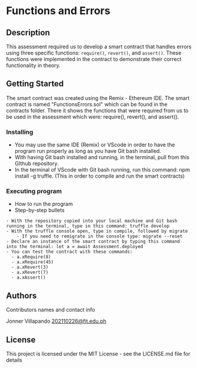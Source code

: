 # Functions and Errors


## Description

This assessment required us to develop a smart contract that handles errors using three specific functions: `require()`, `revert()`, and `assert()`. These functions were implemented in the contract to demonstrate their correct functionality in theory.

## Getting Started

The smart contract was created using the Remix - Ethereum IDE. The smart contract is named
"FunctionsErrors.sol" which can be found in the contracts folder. There it shows the functions that were required
from us to be used in the assessment which were: require(), revert(), and assert().

### Installing

* You may use the same IDE (Remix) or VScode in order to have the program run properly as long as you have Git bash installed.
* With having Git bash installed and running, in the terminal, pull from this GIthub repository.
* In the terminal of VScode with Git bash running, run this command: npm install -g truffle. (This in order to compile and run the smart contracts)

### Executing program

* How to run the program
* Step-by-step bullets
```
- With the repository copied into your local machine and Git bash running in the terminal, type in this command: truffle develop
- With the truffle console open, type in compile, followed by migrate
    - If you need to remigrate in the console type: migrate --reset
- Declare an instance of the smart contract by typing this command into the terminal: let a = await Assessment.deployed
- You can test the contract with these commands:
  - a.xRequire(8)
  - a.xRequire(45)
  - a.xRevert(3)
  - a.xRevert(7)
  - a.xAssert()
```

## Authors

Contributors names and contact info

Jonner Villapando
202110226@fit.edu.ph


## License

This project is licensed under the MIT License - see the LICENSE.md file for details
